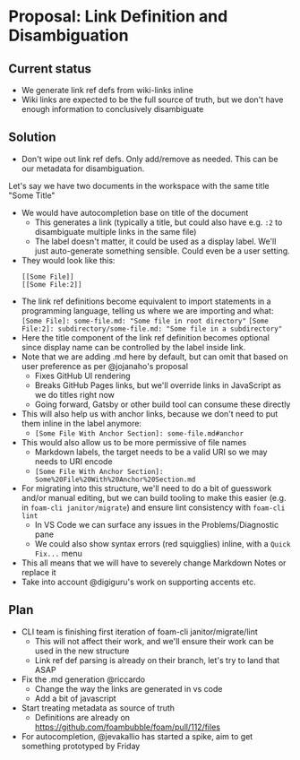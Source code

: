 # Proposal: Link Definition and Disambiguation

## Current status

- We generate link ref defs from wiki-links inline
- Wiki links are expected to be the full source of truth, but we don't have enough information to conclusively disambiguate

## Solution

- Don't wipe out link ref defs. Only add/remove as needed. This can be our metadata for disambiguation.

Let's say we have two documents in the workspace with the same title "Some Title"

- We would have autocompletion base on title of the document
  - This generates a link (typically a title, but could also have e.g. `:2` to disambiguate multiple links in the same file)
  - The label doesn't matter, it could be used as a display label. We'll just auto-generate something sensible. Could even be a user setting.
- They would look like this:
  ```
  [[Some File]]
  [[Some File:2]]
  ```
- The link ref definitions become equivalent to import statements in a programming language, telling us where we are importing and what:
  `[Some File]: some-file.md: "Some file in root directory"`
  `[Some File:2]: subdirectory/some-file.md: "Some file in a subdirectory"`
- Here the title component of the link ref definition becomes optional since display name can be controlled by the label inside link.   
- Note that we are adding .md here by default, but can omit that based on user preference as per @jojanaho's proposal
  - Fixes GitHub UI rendering
  - Breaks GitHub Pages links, but we'll override links in JavaScript as we do titles right now
  - Going forward, Gatsby or other build tool can consume these directly
- This will also help us with anchor links, because we don't need to put them inline in the label anymore:
  - `[Some File With Anchor Section]: some-file.md#anchor`
- This would also allow us to be more permissive of file names
  - Markdown labels, the target needs to be a valid URI so we may needs to URI encode
  - `[Some File With Anchor Section]: Some%20File%20With%20Anchor%20Section.md`
- For migrating into this structure, we'll need to do a bit of guesswork and/or manual editing, but we can build tooling to make this easier (e.g. in `foam-cli janitor/migrate`) and ensure lint consistency with `foam-cli lint`
  - In VS Code we can surface any issues in the Problems/Diagnostic pane
  - We could also show syntax errors (red squigglies) inline, with a `Quick Fix...` menu
- This all means that we will have to severely change Markdown Notes or replace it
- Take into account @digiguru's work on supporting accents etc.

## Plan

- CLI team is finishing first iteration of foam-cli janitor/migrate/lint
  - This will not affect their work, and we'll ensure their work can be used in the new structure
  - Link ref def parsing is already on their branch, let's try to land that ASAP
- Fix the .md generation @riccardo
  - Change the way the links are generated in vs code
  - Add a bit of javascript
- Start treating metadata as source of truth
  - Definitions are already on https://github.com/foambubble/foam/pull/112/files
- For autocompletion, @jevakallio has started a spike, aim to get something prototyped by Friday
